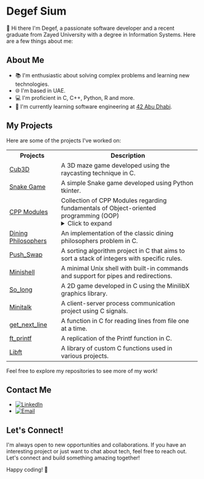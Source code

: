 <!-- Include Font Awesome CSS -->
<link rel="stylesheet" href="https://cdnjs.cloudflare.com/ajax/libs/font-awesome/5.15.3/css/all.min.css">

# Degef Sium

 👋  Hi there I'm Degef, a passionate software developer and a recent graduate from Zayed University with a degree in Information Systems. Here are a few things about me:

## About Me

- 📚 I'm enthusiastic about solving complex problems and learning new technologies.
- 🌐 I'm based in UAE.
- 💻 I'm proficient in C, C++, Python, R and more.
- 🌱 I'm currently learning software engineering at [42 Abu Dhabi](https://42abudhabi.ae/?utm_source=Google&utm_medium=search&utm_campaign=42ADSearchBrand&gad=1&gclid=Cj0KCQjwpc-oBhCGARIsAH6ote-TmYStgQ-9cWZxrRKhP6rW7guni2zqoy1XfF_HCdkkTIPdhHabrYgaAlPCEALw_wcB).

## My Projects

Here are some of the projects I've worked on:
<table>
  <tr>
    <th>Projects</th>
    <th>Description</th>
  </tr>
  <tr>
    <td><a href="https://github.com/Degef/Cub3D">Cub3D</a></td>
    <td>A 3D maze game developed using the raycasting technique in C.</td>
  </tr>
  <tr>
    <td><a href="https://github.com/Degef/Snake-Game">Snake Game</a></td>
    <td>A simple Snake game developed using Python tkinter.</td>
  </tr>
  <tr>
    <td><a href="https://github.com/Degef/CPP-Modules">CPP Modules</a></td>
    <td> Collection of CPP Modules regarding fundamentals of Object-oriented programming (OOP)  <br>
      <details>
        <summary>Click to expand</summary>
        <table>
          <tr>
            <td><a href="https://github.com/Degef/CPP-Modules/tree/master/cpp00">Module 00:</a></td>
            <td>Introduction to C++ syntax</td>
          </tr>
          <tr>
            <td><a href="https://github.com/Degef/CPP-Modules/tree/master/cpp01">Module 01:</a></td>
            <td>Class, member functions, io streams, initialization lists, static, const, and lots of basic stuff.</td>
          </tr>
          <tr>
            <td><a href="https://github.com/Degef/CPP-Modules/tree/master/cpp02">Module 02:</a></td>
            <td>Ad-hoc polymorphism, operators overload and canonical classes.</td>
          </tr>
          <tr>
            <td><a href="https://github.com/Degef/CPP-Modules/tree/master/cpp03">Module 03:</a></td>
            <td>Inheritance.</td>
          </tr>
          <tr>
            <td><a href="https://github.com/Degef/CPP-Modules/tree/master/cpp04">Module 04:</a></td>
            <td>Subtype polymorphism, abstract classes, interfaces.</td>
          </tr>
          <tr>
            <td><a href="https://github.com/Degef/CPP-Modules/tree/master/cpp05">Module 05:</a></td>
            <td>Repetition and Exceptions.</td>
          </tr>
          <tr>
            <td><a href="https://github.com/Degef/CPP-Modules/tree/master/cpp06">Module 06:</a></td>
            <td>C++ Casts.</td>
          </tr>
          <tr>
            <td><a href="https://github.com/Degef/CPP-Modules/tree/master/cpp07">Module 07:</a></td>
            <td>C++ Templates.</td>
          </tr>
          <tr>
            <td><a href="https://github.com/Degef/CPP-Modules/tree/master/cpp08">Module 08:</a></td>
            <td>Templated containers, iterators, algorithms.</td>
          </tr>
          <tr>
            <td><a href="https://github.com/Degef/CPP-Modules/tree/master/cpp09">Module 09:</a></td>
            <td>The STL.</td>
          </tr>
        </table>
      </details>
    </td>
  </tr>
  <tr>
    <td><a href="https://github.com/Degef/Philosophers">Dining Philosophers</a></td>
    <td>An implementation of the classic dining philosophers problem in C.</td>
  </tr>
  <tr>
    <td><a href="https://github.com/Degef/Push-Swap">Push_Swap</a></td>
    <td>A sorting algorithm project in C that aims to sort a stack of integers with specific rules.</td>
  </tr>
  <tr>
    <td><a href="https://github.com/Degef/Minishell">Minishell</a></td>
    <td>A minimal Unix shell with built-in commands and support for pipes and redirections.</td>
  </tr>
  <tr>
    <td><a href="https://github.com/Degef/So_long">So_long</a></td>
    <td>A 2D game developed in C using the MinilibX graphics library.</td>
  </tr>
  <tr>
    <td><a href="https://github.com/Degef/minitalk">Minitalk</a></td>
    <td>A client-server process communication project using C signals.</td>
  </tr>
  <tr>
    <td><a href="https://github.com/Degef/get_next_line">get_next_line</a></td>
    <td>A function in C for reading lines from file one at a time.</td>
  </tr>
  <tr>
    <td><a href="https://github.com/Degef/ft_printf">ft_printf</a></td>
    <td> A replication of the Printf function in C.</td>
  </tr>
  <tr>
    <td><a href="https://github.com/Degef/Libft">Libft</a></td>
    <td>A library of custom C functions used in various projects.</td>
  </tr>
</table>

Feel free to explore my repositories to see more of my work!


## Contact Me

- [![LinkedIn](https://img.shields.io/badge/LinkedIn-Connect-blue?logo=linkedin)](https://www.linkedin.com/in/45756-1992113degef-sium)
- [![Email](https://img.shields.io/badge/Email-Contact-red?logo=email)](degef.sium.g@gmail.com)

## Let's Connect!

I'm always open to new opportunities and collaborations. If you have an interesting project or just want to chat about tech, feel free to reach out. Let's connect and build something amazing together!

Happy coding! 🚀

